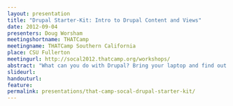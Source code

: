 ```yaml
---
layout: presentation
title: "Drupal Starter-Kit: Intro to Drupal Content and Views"
date: 2012-09-04
presenters: Doug Worsham
meetingshortname: THATCamp
meetingname: THATCamp Southern California
place: CSU Fullerton
meetingurl: http://socal2012.thatcamp.org/workshops/
abstract: "What can you do with Drupal? Bring your laptop and find out in this hands-on introduction to the Drupal content management system. We’ll start by setting up a Drupal sandbox site, and then use two powerful Drupal modules, CCK and Views, to explore the possibilities of creating custom Drupal content types. Ample time will be provided for exploration and Q&A"
slideurl:
handouturl:
feature: 
permalink: presentations/that-camp-socal-drupal-starter-kit/
---
```

